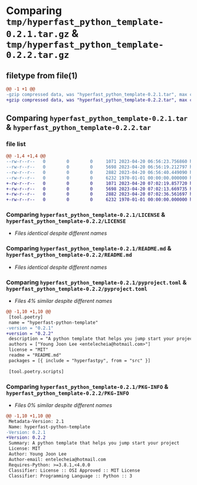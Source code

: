 # Comparing `tmp/hyperfast_python_template-0.2.1.tar.gz` & `tmp/hyperfast_python_template-0.2.2.tar.gz`

## filetype from file(1)

```diff
@@ -1 +1 @@
-gzip compressed data, was "hyperfast_python_template-0.2.1.tar", max compression
+gzip compressed data, was "hyperfast_python_template-0.2.2.tar", max compression
```

## Comparing `hyperfast_python_template-0.2.1.tar` & `hyperfast_python_template-0.2.2.tar`

### file list

```diff
@@ -1,4 +1,4 @@
--rw-r--r--   0        0        0     1071 2023-04-20 06:56:23.756860 hyperfast_python_template-0.2.1/LICENSE
--rw-r--r--   0        0        0     5698 2023-04-20 06:56:19.212797 hyperfast_python_template-0.2.1/README.md
--rw-r--r--   0        0        0     2882 2023-04-20 06:56:40.449090 hyperfast_python_template-0.2.1/pyproject.toml
--rw-r--r--   0        0        0     6232 1970-01-01 00:00:00.000000 hyperfast_python_template-0.2.1/PKG-INFO
+-rw-r--r--   0        0        0     1071 2023-04-20 07:02:19.857720 hyperfast_python_template-0.2.2/LICENSE
+-rw-r--r--   0        0        0     5698 2023-04-20 07:02:13.669735 hyperfast_python_template-0.2.2/README.md
+-rw-r--r--   0        0        0     2882 2023-04-20 07:02:36.561697 hyperfast_python_template-0.2.2/pyproject.toml
+-rw-r--r--   0        0        0     6232 1970-01-01 00:00:00.000000 hyperfast_python_template-0.2.2/PKG-INFO
```

### Comparing `hyperfast_python_template-0.2.1/LICENSE` & `hyperfast_python_template-0.2.2/LICENSE`

 * *Files identical despite different names*

### Comparing `hyperfast_python_template-0.2.1/README.md` & `hyperfast_python_template-0.2.2/README.md`

 * *Files identical despite different names*

### Comparing `hyperfast_python_template-0.2.1/pyproject.toml` & `hyperfast_python_template-0.2.2/pyproject.toml`

 * *Files 4% similar despite different names*

```diff
@@ -1,10 +1,10 @@
 [tool.poetry]
 name = "hyperfast-python-template"
-version = "0.2.1"
+version = "0.2.2"
 description = "A python template that helps you jump start your project"
 authors = ["Young Joon Lee <entelecheia@hotmail.com>"]
 license = "MIT"
 readme = "README.md"
 packages = [{ include = "hyperfastpy", from = "src" }]
 
 [tool.poetry.scripts]
```

### Comparing `hyperfast_python_template-0.2.1/PKG-INFO` & `hyperfast_python_template-0.2.2/PKG-INFO`

 * *Files 0% similar despite different names*

```diff
@@ -1,10 +1,10 @@
 Metadata-Version: 2.1
 Name: hyperfast-python-template
-Version: 0.2.1
+Version: 0.2.2
 Summary: A python template that helps you jump start your project
 License: MIT
 Author: Young Joon Lee
 Author-email: entelecheia@hotmail.com
 Requires-Python: >=3.8.1,<4.0.0
 Classifier: License :: OSI Approved :: MIT License
 Classifier: Programming Language :: Python :: 3
```

